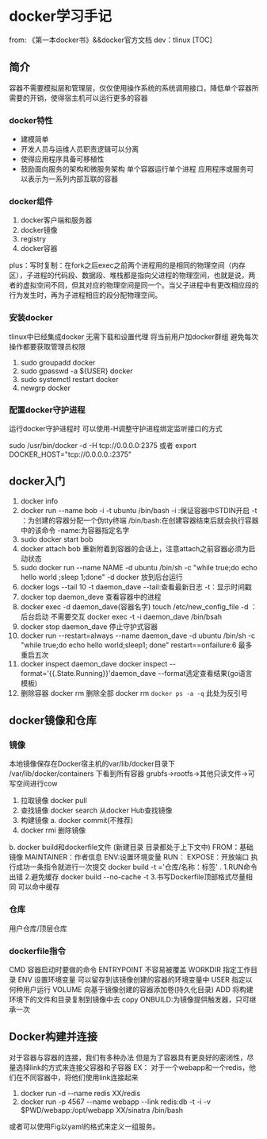 
# docker学习手记
from:
《第一本docker书》&&docker官方文档
dev：tlinux
[TOC]
## 简介
容器不需要模拟层和管理层，仅仅使用操作系统的系统调用接口，降低单个容器所需要的开销，使得宿主机可以运行更多的容器
### docker特性
* 建模简单
* 开发人员与运维人员职责逻辑可以分离
* 使得应用程序具备可移植性
* 鼓励面向服务的架构和微服务架构 单个容器运行单个进程 应用程序或服务可以表示为一系列内部互联的容器

### docker组件
1. docker客户端和服务器
2. docker镜像
3. registry
4. docker容器

plus：写时复制：在fork之后exec之前两个进程用的是相同的物理空间（内存区），子进程的代码段、数据段、堆栈都是指向父进程的物理空间，也就是说，两者的虚拟空间不同，但其对应的物理空间是同一个。当父子进程中有更改相应段的行为发生时，再为子进程相应的段分配物理空间。

### 安装docker
tlinux中已经集成docker 无需下载和设置代理
将当前用户加docker群组 避免每次操作都要获取管理员权限
1. sudo groupadd docker
2. sudo gpasswd -a ${USER} docker
3. sudo systemctl restart docker
4. newgrp docker

### 配置docker守护进程
运行docker守护进程时 可以使用-H调整守护进程绑定监听接口的方式

sudo  /usr/bin/docker -d -H tcp://0.0.0.0:2375
或者
export DOCKER_HOST="tcp://0.0.0.0.:2375"

## docker入门
1. docker info
2. docker run --name bob -i -t ubuntu /bin/bash
-i :保证容器中STDIN开启
-t ：为创建的容器分配一个伪tty终端
/bin/bash:在创建容器结束后就会执行容器中的该命令
-name:为容器指定名字
3. sudo docker start bob
4. docker attach bob
重新附着到容器的会话上，注意attach之前容器必须为启动状态
5. sudo docker run --name NAME -d ubuntu /bin/sh -c "while true;do echo hello world ;sleep 1;done"
-d docker 放到后台运行
6. docker logs --tail 10 -t daemon_dave
--tail:查看最新日志
-t：显示时间戳
7. docker top daemon_deve
查看容器中的进程
8. docker exec -d daemon_dave(容器名字) touch /etc/new_config_file
-d ：后台启动 不需要交互
docker exec -t -i daemon_dave /bin/bsah
9. docker stop daemon_dave 
停止守护式容器
10. docker run --restart=always --name daemon_dave -d ubuntu /bin/sh -c "while true;do echo hello world;sleep1; done"
restart==onfailure:6 最多重启五次
11. docker inspect daemon_dave
docker inspect --format='{{.State.Running}}'daemon_dave
--format选定查看结果(go语言模板)
12. 删除容器
docker rm
删除全部 docker rm `docker ps -a -q` 此处为反引号

## docker镜像和仓库
### 镜像
本地镜像保存在Docker宿主机的var/lib/docker目录下
/var/lib/docker/containers 下看到所有容器
grubfs->rootfs->其他只读文件->可写空间进行cow
1. 拉取镜像
docker pull
2. 查找镜像
docker search 从docker Hub查找镜像
3. 构建镜像
a. docker commit(不推荐)
4. docker rmi 删除镜像

b. docker build和dockerfile文件
(新建目录 目录都处于上下文中)
FROM：基础镜像
MAINTAINER：作者信息
ENV:设置环境变量
RUN：
EXPOSE：开放端口
执行成功一条指令就进行一次提交
docker build -t ='仓库/名称：标签' .
1.RUN命令出错 
2.避免缓存 docker build --no-cache -t 
3.书写Dockerfile顶部格式尽量相同 可以命中缓存

### 仓库
用户仓库/顶层仓库

### dockerfile指令
CMD 容器启动时要做的命令
ENTRYPOINT 不容易被覆盖
WORKDIR 指定工作目录
ENV 设置环境变量 可以留存到该镜像创建的容器的环境变量中
USER 指定以何种用户运行
VOLUME 向基于镜像创建的容器添加卷(持久化目录)
ADD 将构建环境下的文件和目录复制到镜像中去
copy
ONBUILD:为镜像提供触发器，只可继承一次

## Docker构建并连接
对于容器与容器的连接，我们有多种办法
但是为了容器具有更良好的密闭性，尽量选择link的方式来连接父容器和子容器
EX：
对于一个webapp和一个redis，他们在不同容器中，将他们使用link连接起来
1. docker run -d --name redis XX/redis
2. docker run -p 4567 --name webapp --link redis:db -t -i -v $PWD/webapp:/opt/webapp XX/sinatra /bin/bash

或者可以使用Fig以yaml的格式来定义一组服务。
